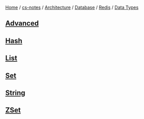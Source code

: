 [Home](https://mengxianbin.github.io) /
[cs-notes](https://mengxianbin.github.io/cs-notes/site) /
[Architecture](https://mengxianbin.github.io/cs-notes/site/Architecture) /
[Database](https://mengxianbin.github.io/cs-notes/site/Architecture/Database) /
[Redis](https://mengxianbin.github.io/cs-notes/site/Architecture/Database/Redis) /
[Data Types](https://mengxianbin.github.io/cs-notes/site/Architecture/Database/Redis/Data%20Types)

## [Advanced](https://mengxianbin.github.io/cs-notes/site/Architecture/Database/Redis/Data%20Types/Advanced/)

## [Hash](https://mengxianbin.github.io/cs-notes/site/Architecture/Database/Redis/Data%20Types/Hash)

## [List](https://mengxianbin.github.io/cs-notes/site/Architecture/Database/Redis/Data%20Types/List)

## [Set](https://mengxianbin.github.io/cs-notes/site/Architecture/Database/Redis/Data%20Types/Set)

## [String](https://mengxianbin.github.io/cs-notes/site/Architecture/Database/Redis/Data%20Types/String)

## [ZSet](https://mengxianbin.github.io/cs-notes/site/Architecture/Database/Redis/Data%20Types/ZSet/)
